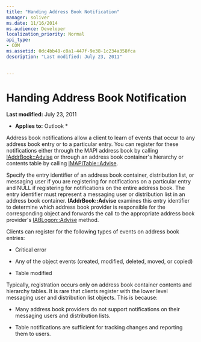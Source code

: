 ```yaml
---
title: "Handing Address Book Notification"
manager: soliver
ms.date: 11/16/2014
ms.audience: Developer
localization_priority: Normal
api_type:
- COM
ms.assetid: 0dc4bb48-c8a1-447f-9e38-1c234a358fca
description: "Last modified: July 23, 2011"
 
 
---
```


# Handing Address Book Notification

 **Last modified:** July 23, 2011 
  
 * **Applies to:** Outlook * 
  
Address book notifications allow a client to learn of events that occur to any address book entry or to a particular entry. You can register for these notifications either through the MAPI address book by calling [IAddrBook::Advise](iaddrbook-advise.md) or through an address book container's hierarchy or contents table by calling [IMAPITable::Advise](imapitable-advise.md). 
  
Specify the entry identifier of an address book container, distribution list, or messaging user if you are registering for notifications on a particular entry and NULL if registering for notifications on the entire address book. The entry identifier must represent a messaging user or distribution list in an address book container. **IAddrBook::Advise** examines this entry identifier to determine which address book provider is responsible for the corresponding object and forwards the call to the appropriate address book provider's [IABLogon::Advise](iablogon-advise.md) method. 
  
Clients can register for the following types of events on address book entries:
  
- Critical error
    
- Any of the object events (created, modified, deleted, moved, or copied)
    
- Table modified
    
Typically, registration occurs only on address book container contents and hierarchy tables. It is rare that clients register with the lower level messaging user and distribution list objects. This is because:
  
- Many address book providers do not support notifications on their messaging users and distribution lists.
    
- Table notifications are sufficient for tracking changes and reporting them to users.
    

